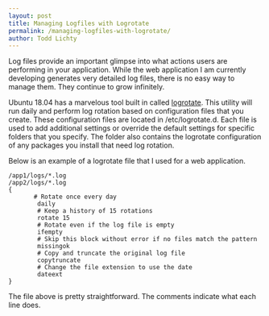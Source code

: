 ```yaml
---
layout: post
title: Managing Logfiles with Logrotate
permalink: /managing-logfiles-with-logrotate/
author: Todd Lichty
---
```

<p>Log files provide an important glimpse into what actions users are performing in your application. While the web application I am currently developing generates very detailed log files, there is no easy way to manage them. They continue to grow infinitely. </p><p>Ubuntu 18.04 has a marvelous tool built in called <a href="https://linuxconfig.org/logrotate-8-manual-page">logrotate</a>. This utility will run daily and perform log rotation based on configuration files that you create. These configuration files are located in /etc/logrotate.d. Each file is used to add additional settings or override the default settings for specific folders that you specify. The folder also contains the logrotate configuration of any packages you install that need log rotation.</p><p>Below is an example of a logrotate file that I used for a web application.</p><!--kg-card-begin: markdown--><pre><code>/app1/logs/*.log
/app2/logs/*.log 
{
       # Rotate once every day
        daily
        # Keep a history of 15 rotations
        rotate 15
        # Rotate even if the log file is empty
        ifempty
        # Skip this block without error if no files match the pattern
        missingok
        # Copy and truncate the original log file
        copytruncate
        # Change the file extension to use the date
        dateext
}
</code></pre>
<!--kg-card-end: markdown--><p>The file above is pretty straightforward. The comments indicate what each line does.</p>